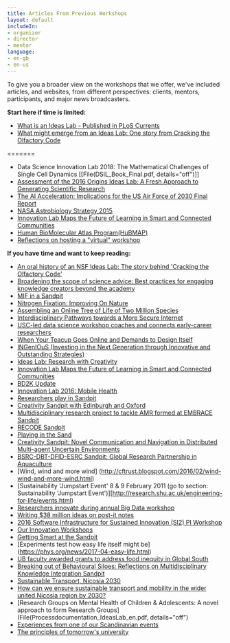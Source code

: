 ```yaml
---
title: Articles From Previous Workshops
layout: default
includeIn: 
- organizer
- director
- mentor
language:
- en-gb
- en-us
---
```

To give you a broader view on the workshops that we offer, we've included articles, and websites, from different perspectives: clients, mentors, participants, and major news broadcasters.

**Start here if time is limited:**

* [What is an Ideas Lab - Published in PLoS Currents](http://currents.plos.org/treeoflife/article/the-ideas-lab-concept-assembling-the-tree-of-life-and-avatol/)
* [What might emerge from an Ideas Lab: One story from Cracking the Olfactory Code](http://www.pbs.org/newshour/updates/what-a-smell-looks-like)

=======

* Data Science Innovation Lab 2018: The Mathematical Challenges of Single Cell Dynamics [[File(DSIL_Book_Final.pdf, details="off")]] 
* [Assessment of the 2016 Origins Ideas Lab: A Fresh Approach to Generating Scientific Research](https://inds.umbc.edu/files/2019/01/Ideaslab-Booklet_FINAL-1.pdf) 
* [The AI Acceleration: Implications for the US Air Force of 2030 Final Report](https://hub.ki/files/MTRjZGIzZDFkMzI4NjdhNjg4ZDFjM2E4OGFiYzIyMDMxM2VkYWMzMTk3OThiODFkYTUwNTIwNTEwNTQwMzU1MjovdmFyL3d3dy9odWJraS9hcHAvc2l0ZS9jb2xsZWN0aW9ucy83MjQxL1VTQUYyMDMwRmluYWxSZXBvcnQucGRm/)
* [NASA Astrobiology Strategy 2015](https://nai.nasa.gov/media/medialibrary/2015/10/NASA_Astrobiology_Strategy_2015_151008.pdf)
* [Innovation Lab Maps the Future of Learning in Smart and Connected Communities](https://cra.org/crn/2016/06/innovation-lab-maps-future-learning-smart-connected-communities/) 
* [Human BioMolecular Atlas Program(HuBMAP)](https://hubmapconsortium.org/) 
* [Reflections on hosting a "virtual" workshop](http://www.buffalo.edu/ctsi/ctsi-news.host.html/content/shared/www/ctsi/articles/academic_articles/reflections-on-hosting-virtual-workshop.detail.html)

**If you have time and want to keep reading:**

* [An oral history of an NSF Ideas Lab: The story behind 'Cracking the Olfactory Code'](https://nsf.gov/discoveries/disc_summ.jsp?cntn_id=136669 )
* [Broadening the scope of science advice: Best practices for engaging knowledge creators beyond the academy](https://globalyoungacademy.net/wp-content/uploads/2016/11/GYA_JRC_INGSA_Workshop_2016.pdf) 
* [MIF in a Sandpit](http://www.fomin.org/Home/FOMINblog/Blogs/DetailsBlog/ArtMID/13858/ArticleID/12380.aspx) 
* [Nitrogen Fixation: Improving On Nature](http://www.nsf.gov/news/news_summ.jsp?cntn_id=128878) 
* [Assembling an Online Tree of Life of Two Million Species](http://bioscience.oxfordjournals.org/content/63/1/64.full)
* [Interdisciplinary Pathways towards a More Secure Internet](https://www.ntia.doc.gov/files/ntia/cybersecurity_ideas_lab.pdf)
* [USC-led data science workshop coaches and connects early-career researchers](http://hscnews.usc.edu/usc-led-data-science-workshop-coaches-and-connects-early-career-researchers/)
* [When Your Teacup Goes Online and Demands to Design Itself](http://www.skoltech.ru/en/2014/10/when-your-teacup-goes-online-and-demands-to-design-itself/)
* [INGenIOuS (Investing in the Next Generation through Innovative and Outstanding Strategies)](https://www.maa.org/programs-and-communities/curriculum%20resources/ingenious/)
* [Ideas Lab: Research with Creativity](http://www.skoltech.ru/en/2013/10/ideas-lab-research-with-creativity/)
* [Innovation Lab Maps the Future of Learning in Smart and Connected Communities](http://cra.org/crn/2016/06/innovation-lab-maps-future-learning-smart-connected-communities/)
* [BD2K Update](http://acd.od.nih.gov/presentations/NIH-Big-Data-To-Knowledge-BDK2-Update-12112015.pdf#page=18)
* [Innovation Lab 2016: Mobile Health](https://datascience.nih.gov/sites/default/files/Data%20Science%20Digest%20Full%20Summer%202016.pdf#page=3 )
* [Researchers play in Sandpit](http://www.hrc.govt.nz/news-and-media/news/researchers-play-sandpit)
* [Creativity Sandpit with Edinburgh and Oxford](http://wp.doc.ic.ac.uk/hipeds/2016/05/18/creativity-sandpit-with-edinburgh-and-oxford/)
* [Multidisciplinary research project to tackle AMR formed at EMBRACE Sandpit](http://www3.imperial.ac.uk/newsandeventspggrp/imperialcollege/medicine/arc/newssummary/news_18-7-2016-12-48-13)
* [RECODE Sandpit](http://www.recode-network.com/single-post/2016/03/02/RECODE-Sandpit)
* [Playing in the Sand](http://fundermental.blogspot.com/2015/09/playing-in-sand.html)
* [Creativity Sandpit: Novel Communication and Navigation in Distributed Multi-agent Uncertain Environments](http://pervasiveparallelism.inf.ed.ac.uk/creativity-sandpit/)
* [BSRC-DBT-DFID-ESRC Sandpit: Global Research Partnership in Aquaculture](http://www.rcuk.ac.uk/international/offices/india/indianews/events/bsrc-dbt-dfid-esrc-sandpit-global-research-partnership-in-aquaculture/)
* [Wind, wind and more wind]
(http://cftrust.blogspot.com/2016/02/wind-wind-and-more-wind.html)
* [Sustainability 'Jumpstart Event' 8 & 9 February 2011 (go to section: Sustainability 'Jumpstart Event')][http://research.shu.ac.uk/engineering-for-life/events.html)
* [Researchers innovate during annual Big Data workshop](http://hscnews.usc.edu/researchers-innovate-during-annual-big-data-workshop/)
* [Writing $38 million ideas on post-it notes](http://www.tu.no/artikler/skriver-ideer-for-38-millioner-pa-post-it-lapper/229271)
* [2016 Software Infrastructure for Sustained Innovation (SI2) PI Workshop](http://cococubed.asu.edu/si2_pi_workshop_2016/ewExternalFiles/SI2_PI_2016_report_final.pdf)
* [Our Innovation Workshops](https://youtu.be/w7l2e0oibhs)
* [Getting Smart at the Sandpit](http://www.fomin.org/en-us/Home/FOMINblog/Blogs/DetailsBlog/ArtMID/13858/ArticleID/12508.aspx)
* [Experiments test how easy life itself might be]
(https://phys.org/news/2017-04-easy-life.html)
* [ UB faculty awarded grants to address food inequity in Global South](http://www.buffalo.edu/ubnow/stories/2017/04/food-ideas-lab.html)
* [Breaking out of Behavioural Siloes: Reflections on Multidisciplinary Knowledge Integration Sandpit](https://www.ucl.ac.uk/behaviour-change/cbc-news/blog-silos)
* [Sustainable Transport, Nicosia 2030](http://www.cea.org.cy/en/protasis-politikis-ke-metra-gia-tis-viosimes-metafores-sti-lefkosia/)
* [How can we ensure sustainable transport and mobility in the wider united Nicosia region by 2030?](http://www.cea.org.cy/wp-content/uploads/2016/08/transport-white-paper_en.pdf)
* [Research Groups on Mental Health of Children & Adolescents: A novel approach to form Research Groups](File(Processdocumentation_IdeasLab_en.pdf, details="off")
* [Experiences from one of our Scandinavian events](http://www.researchresearch.com/news/article/?articleId=1370993)
* [The principles of tomorrow's university](https://f1000research.com/articles/7-1926/)